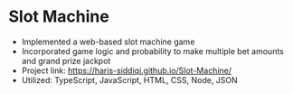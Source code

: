 # Slot Machine

- Implemented a web-based slot machine game
- Incorporated game logic and probability to make multiple bet amounts and grand prize jackpot
- Project link: https://haris-siddiqi.github.io/Slot-Machine/
- Utilized: TypeScript, JavaScript, HTML, CSS, Node, JSON
